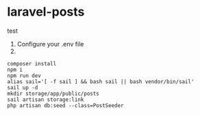 # laravel-posts
test

1. Configure your .env file
2. 
```consoles
composer install
npm i
npm run dev
alias sail='[ -f sail ] && bash sail || bash vendor/bin/sail'
sail up -d
mkdir storage/app/public/posts
sail artisan storage:link
php artisan db:seed --class=PostSeeder
```